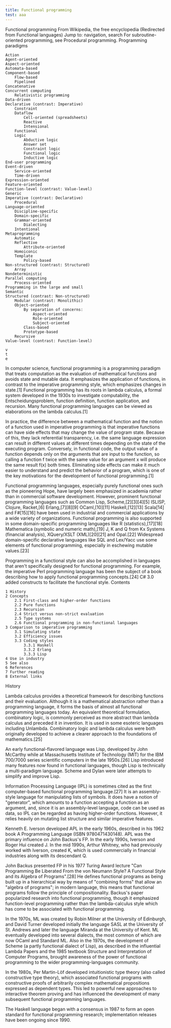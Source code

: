 ```yaml
---
title: Functional programming
test: aaa
---
```


Functional programming
From Wikipedia, the free encyclopedia
  (Redirected from Functional languages)
Jump to: navigation, search
For subroutine-oriented programming, see Procedural programming.
Programming paradigms

    Action
    Agent-oriented
    Aspect-oriented
    Automata-based
    Component-based
        Flow-based
        Pipelined
    Concatenative
    Concurrent computing
        Relativistic programming
    Data-driven
    Declarative (contrast: Imperative)
        Constraint
        Dataflow
            Cell-oriented (spreadsheets)
            Reactive
            Intensional
        Functional
        Logic
            Abductive logic
            Answer set
            Constraint logic
            Functional logic
            Inductive logic
    End-user programming
    Event-driven
        Service-oriented
        Time-driven
    Expression-oriented
    Feature-oriented
    Function-level (contrast: Value-level)
    Generic
    Imperative (contrast: Declarative)
        Procedural
    Language-oriented
        Discipline-specific
        Domain-specific
        Grammar-oriented
            Dialecting
        Intentional
    Metaprogramming
        Automatic
        Reflective
            Attribute-oriented
        Homoiconic
        Template
            Policy-based
    Non-structured (contrast: Structured)
        Array
    Nondeterministic
    Parallel computing
        Process-oriented
    Programming in the large and small
    Semantic
    Structured (contrast: Non-structured)
        Modular (contrast: Monolithic)
        Object-oriented
            By separation of concerns:
                Aspect-oriented
                Role-oriented
                Subject-oriented
            Class-based
            Prototype-based
        Recursive
    Value-level (contrast: Function-level)

    v
    t
    e

In computer science, functional programming is a programming paradigm that treats computation as the evaluation of mathematical functions and avoids state and mutable data. It emphasizes the application of functions, in contrast to the imperative programming style, which emphasizes changes in state.[1] Functional programming has its roots in lambda calculus, a formal system developed in the 1930s to investigate computability, the Entscheidungsproblem, function definition, function application, and recursion. Many functional programming languages can be viewed as elaborations on the lambda calculus.[1]

In practice, the difference between a mathematical function and the notion of a function used in imperative programming is that imperative functions can have side effects that may change the value of program state. Because of this, they lack referential transparency, i.e. the same language expression can result in different values at different times depending on the state of the executing program. Conversely, in functional code, the output value of a function depends only on the arguments that are input to the function, so calling a function f twice with the same value for an argument x will produce the same result f(x) both times. Eliminating side effects can make it much easier to understand and predict the behavior of a program, which is one of the key motivations for the development of functional programming.[1]

Functional programming languages, especially purely functional ones such as the pioneering Hope, have largely been emphasized in academia rather than in commercial software development. However, prominent functional programming languages such as Common Lisp, Scheme,[2][3][4][5] ISLISP, Clojure, Racket,[6] Erlang,[7][8][9] OCaml,[10][11] Haskell,[12][13] Scala[14] and F#[15][16] have been used in industrial and commercial applications by a wide variety of organizations. Functional programming is also supported in some domain-specific programming languages like R (statistics),[17][18] Mathematica (symbolic and numeric math),[19] J, K and Q from Kx Systems (financial analysis), XQuery/XSLT (XML)[20][21] and Opal.[22] Widespread domain-specific declarative languages like SQL and Lex/Yacc use some elements of functional programming, especially in eschewing mutable values.[23]

Programming in a functional style can also be accomplished in languages that aren't specifically designed for functional programming. For example, the imperative Perl programming language has been the subject of a book describing how to apply functional programming concepts.[24] C# 3.0 added constructs to facilitate the functional style.
Contents

    1 History
    2 Concepts
        2.1 First-class and higher-order functions
        2.2 Pure functions
        2.3 Recursion
        2.4 Strict versus non-strict evaluation
        2.5 Type systems
        2.6 Functional programming in non-functional languages
    3 Comparison to imperative programming
        3.1 Simulating state
        3.2 Efficiency issues
        3.3 Coding styles
            3.3.1 Haskell
            3.3.2 Erlang
            3.3.3 Lisp
    4 Use in industry
    5 See also
    6 References
    7 Further reading
    8 External links

History

Lambda calculus provides a theoretical framework for describing functions and their evaluation. Although it is a mathematical abstraction rather than a programming language, it forms the basis of almost all functional programming languages today. An equivalent theoretical formulation, combinatory logic, is commonly perceived as more abstract than lambda calculus and preceded it in invention. It is used in some esoteric languages including Unlambda. Combinatory logic and lambda calculus were both originally developed to achieve a clearer approach to the foundations of mathematics.[25]

An early functional-flavored language was Lisp, developed by John McCarthy while at Massachusetts Institute of Technology (MIT) for the IBM 700/7000 series scientific computers in the late 1950s.[26] Lisp introduced many features now found in functional languages, though Lisp is technically a multi-paradigm language. Scheme and Dylan were later attempts to simplify and improve Lisp.

Information Processing Language (IPL) is sometimes cited as the first computer-based functional programming language.[27] It is an assembly-style language for manipulating lists of symbols. It does have a notion of "generator", which amounts to a function accepting a function as an argument, and, since it is an assembly-level language, code can be used as data, so IPL can be regarded as having higher-order functions. However, it relies heavily on mutating list structure and similar imperative features.

Kenneth E. Iverson developed APL in the early 1960s, described in his 1962 book A Programming Language (ISBN 9780471430148). APL was the primary influence on John Backus's FP. In the early 1990s, Iverson and Roger Hui created J. In the mid 1990s, Arthur Whitney, who had previously worked with Iverson, created K, which is used commercially in financial industries along with its descendant Q.

John Backus presented FP in his 1977 Turing Award lecture "Can Programming Be Liberated From the von Neumann Style? A Functional Style and its Algebra of Programs".[28] He defines functional programs as being built up in a hierarchical way by means of "combining forms" that allow an "algebra of programs"; in modern language, this means that functional programs follow the principle of compositionality. Backus's paper popularized research into functional programming, though it emphasized function-level programming rather than the lambda-calculus style which has come to be associated with functional programming.

In the 1970s, ML was created by Robin Milner at the University of Edinburgh, and David Turner developed initially the language SASL at the University of St. Andrews and later the language Miranda at the University of Kent. ML eventually developed into several dialects, the most common of which are now OCaml and Standard ML. Also in the 1970s, the development of Scheme (a partly functional dialect of Lisp), as described in the influential Lambda Papers and the 1985 textbook Structure and Interpretation of Computer Programs, brought awareness of the power of functional programming to the wider programming-languages community.

In the 1980s, Per Martin-Löf developed intuitionistic type theory (also called constructive type theory), which associated functional programs with constructive proofs of arbitrarily complex mathematical propositions expressed as dependent types. This led to powerful new approaches to interactive theorem proving and has influenced the development of many subsequent functional programming languages.

The Haskell language began with a consensus in 1987 to form an open standard for functional programming research; implementation releases have been ongoing since 1990.
